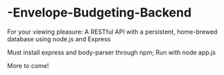 # -Envelope-Budgeting-Backend
For your viewing pleasure:  A RESTful API with a persistent, home-brewed database using node.js and Express 

Must install express and body-parser through npm;
Run with node app.js

More to come!
